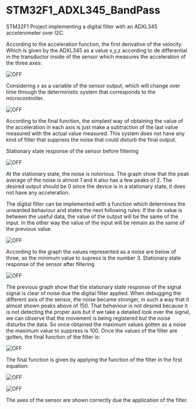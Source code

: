 # STM32F1_ADXL345_BandPass
STM32F1 Project implementing a digital filter with an ADXL345 accelerometer over I2C.

According to the acceleration function, the first derivative of the velocity. Which is given by the ADXL345 as a value x,y,z according to de differential in the transductor inside of the sensor which measures the acceleration of the three axes:

![OFF](https://github.com/Miguelest07/STM32F1_ADXL345_DigitalFilter/blob/main/1.PNG)

Considering x as a variable of the sensor output, which will change over time through the deterministic system that corresponds to the microcontroller.

![OFF](https://github.com/Miguelest07/STM32F1_ADXL345_DigitalFilter/blob/main/2.PNG)

According to the final function, the simplest way of obtaining the value of the acceleration in each axis is just make a subtraction of the last value measured with the actual value measured. This system does not have any kind of filter that suppress the noise that could disturb the final output.

Stationary state response of the sensor before filtering

![OFF](https://github.com/Miguelest07/STM32F1_ADXL345_DigitalFilter/blob/main/3.PNG)

At the stationary state, the noise is notorious. The graph show that the peak average of the noise is almost 1 and it also has a few peaks of 2. The desired output should be 0 since the device is in a stationary state, it does not have any acceleration.

The digital filter can be implemented with a function which determines the unwanted behaviour and states the next following rules: If the dx value is between the useful data, the value of the output will be the same of the input. In the other way the value of the input will be remain as the same of the previous value.

![OFF](https://github.com/Miguelest07/STM32F1_ADXL345_DigitalFilter/blob/main/4.PNG)

According to the graph the values represented as a noise are below of three, so the minimum value to supress is the number 3.
Stationary state response of the sensor after filtering

![OFF](https://github.com/Miguelest07/STM32F1_ADXL345_DigitalFilter/blob/main/5.PNG)

The previous graph show that the stationary state response of the signal signal is clear of noise due the digital filter applied.
When debugging the different axis of the sensor, the noise became stronger, in such a way that it almost shown peaks above of 150. That behaviour is not desired because it is not detecting the proper axis but if we take a detailed look over the signal, we can observe that the movement is being registered but the noise disturbs the data. So once obtained the maximum values gotten as a noise the maximum value to suppress is 100.
Once the values of the filter are gotten, the final function of the filter is:

![OFF](https://github.com/Miguelest07/STM32F1_ADXL345_DigitalFilter/blob/main/6.PNG)

The final function is given by applying the function of the filter in the first equation:

![OFF](https://github.com/Miguelest07/STM32F1_ADXL345_DigitalFilter/blob/main/7.PNG)

![OFF](https://github.com/Miguelest07/STM32F1_ADXL345_DigitalFilter/blob/main/8.PNG)

The axes of the sensor are shown correctly due the application of the filter.
